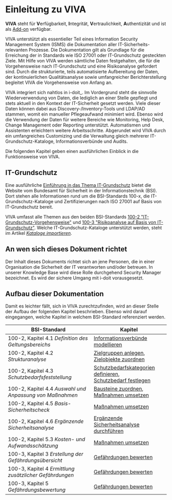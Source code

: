 # Einleitung zu VIVA

**VIVA** steht für **V**erfügbarkeit, **I**ntegrität, **V**ertraulichkeit, **A**uthentizität und ist als [Add-on](../index.md) verfügbar.

VIVA unterstützt als essentieller Teil eines Information Security Management System (ISMS) die Dokumentation aller IT-Sicherheits-relevanten Prozesse. Die Dokumentation gilt als Grundlage für die Erreichung der in Standards wie ISO 27001 oder IT-Grundschutz gesteckten Ziele. Mit Hilfe von VIVA werden sämtliche Daten festgehalten, die für die Vorgehensweise nach IT-Grundschutz und eine Risikoanalyse gefordert sind. Durch die strukturierte, teils automatisierte Aufbereitung der Daten, der kontinuierlichen Qualitätsanalyse sowie umfangreicher Berichterstellung begleitet VIVA die Vorgehensweise von Anfang an.

VIVA integriert sich nahtlos in i-doit_. Im Vordergrund steht die sinnvolle Wiederverwendung von Daten, die lediglich an einer Stelle gepflegt und stets aktuell in den Kontext der IT-Sicherheit gesetzt werden. Viele dieser Daten können dabei aus Discovery-/Inventory-Tools und LDAP/AD stammen, womit ein manueller Pflegeaufwand minimiert wird. Ebenso wird die Verwendung der Daten für weitere Bereiche wie Monitoring, Help Desk, Change Management oder Reporting unterstützt. Automatismen und Assistenten erleichtern weitere Arbeitsschritte. Abgerundet wird VIVA durch ein umfangreiches Customizing und die Verwaltung gleich mehrerer IT-Grundschutz-Kataloge, Informationsverbünde und Audits.

Die folgenden Kapitel geben einen ausführlichen Einblick in die Funktionsweise von VIVA.

IT-Grundschutz
--------------

Eine ausführliche [Einführung in das Thema IT-Grundschutz](https://www.bsi.bund.de/) bietet die Website vom Bundesamt für Sicherheit in der Informationstechnik (BSI). Dort stehen alle Informationen rund um die BSI-Standards 100-x, die IT-Grundschutz-Kataloge und Zertifizierungen nach ISO 27001 auf Basis von IT-Grundschutz bereit.

VIVA umfasst alle Themen aus den beiden BSI-Standards [100-2 "IT-Grundschutz-Vorgehensweise"](https://www.bsi.bund.de/DE/Themen/Unternehmen-und-Organisationen/Standards-und-Zertifizierung/IT-Grundschutz/BSI-Standards/bsi-standards_node.html) und [100-3 "Risikoanalyse auf Basis von IT-Grundschutz"](https://www.bsi.bund.de/DE/Themen/Unternehmen-und-Organisationen/Standards-und-Zertifizierung/IT-Grundschutz/BSI-Standards/bsi-standards_node.html). Welche IT-Grundschutz-Kataloge unterstützt werden, steht im Artikel _[Kataloge importieren](./vorgehensweise-mit-viva.md)_.

An wen sich dieses Dokument richtet
-----------------------------------

Der Inhalt dieses Dokuments richtet sich an jene Personen, die in einer Organisation die Sicherheit der IT verantworten und/oder betreuen. In unserer Knowledge Base wird diese Rolle durchgehend Security Manager bezeichnet. Es wird der sichere Umgang mit i-doit vorausgesetzt.

Aufbau dieser Dokumentation
---------------------------

Damit es leichter fällt, sich in VIVA zurechtzufinden, wird an dieser Stelle der Aufbau der folgenden Kapitel beschrieben. Ebenso wird darauf eingegangen, welche Kapitel in welchem BSI-Standard referenziert werden.

| BSI-Standard | Kapitel |
| --- | --- |
| 100-2, Kapitel 4.1 _Definition des Geltungsbereichs_ | [Informationsverbünde modellieren](./vorgehensweise-mit-viva.md) |
| 100-2, Kapitel 4.2 _Strukturanalyse_ | [Zielgruppen anlegen](./vorgehensweise-mit-viva.md),<br>[Zielobjekte zuordnen](./vorgehensweise-mit-viva.md) |
| 100-2, Kapitel 4.3 _Schutzbedarfsfeststellung_ | [Schutzbedarfskategorien definieren](./vorgehensweise-mit-viva.md),<br>[Schutzbedarf festlegen](./vorgehensweise-mit-viva.md) |
| 100-2, Kapitel 4.4 _Auswahl und Anpassung von Maßnahmen_ | [Bausteine zuordnen](./vorgehensweise-mit-viva.md),<br>[Maßnahmen umsetzen](./vorgehensweise-mit-viva.md) |
| 100-2, Kapitel 4.5 _Basis-Sicherheitscheck_ | [Maßnahmen umsetzen](./vorgehensweise-mit-viva.md) |
| 100-2, Kapitel 4.6 _Ergänzende Sicherheitsanalyse_ | [Ergänzende Sicherheitsanalyse durchführen](./vorgehensweise-mit-viva.md) |
| 100-2, Kapitel 5.3 _Kosten- und Aufwandsschätzung_ | [Maßnahmen umsetzen](./vorgehensweise-mit-viva.md) |
| 100-3, Kapitel 3 _Erstellung der Gefährdungsübersicht_ | [Gefährdungen bewerten](./risikoanalyse-nach-it-grundschutz.md) |
| 100-3, Kapitel 4 _Ermittlung zusätzlicher Gefährdungen_ | [Gefährdungen bewerten](./risikoanalyse-nach-it-grundschutz.md) |
| 100-3, Kapitel 5 _Gefährdungsbewertung_ | [Gefährdungen bewerten](./risikoanalyse-nach-it-grundschutz.md) |
